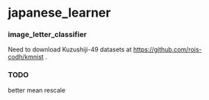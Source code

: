 # japanese_learner

### image_letter_classifier

Need to download Kuzushiji-49 datasets at https://github.com/rois-codh/kmnist .

### TODO

better mean rescale